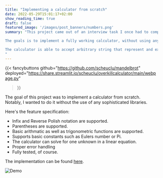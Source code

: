 ```yaml
---
title: "Implementing a calculator from scratch"
date: 2022-05-29T15:01:17+02:00
show_reading_time: true
draft: false
featured_image: '/images/post_banners/numbers.png'
summary: "This project came out of an interview task I once had to complete.\n

The goals is to implement a fully working calculator, without using any of the standard libraries.\n

The calculator is able to accept arbitrary string that represent and expression or equation and solve it.\n
"
---
```


{{< fancybuttons 
    github="https://github.com/scheuclu/mandelbrot"
    deployed="https://share.streamlit.io/scheuclu/overkillcalculator/main/webpage.py"
>}}

The goal of this project was to implement a calculator from scratch.
Notably, I wanted to do it without the use of any sophisticated libraries.

Here's the feature specification:

 - Infix and Reverse Polish notation are supported.
 - Parentheses are supported.
 - Basic arithmatic as well as trigonometric functions are supported.
 - Supports basic constants such as Eulers number or Pi.
 - The calculator can solve for one unknown in a linear equation.
 - Proper error handling
 - Fully tested, of course.

The implementation can be found [here](https://github.com/scheuclu/OverkillCalculator).


![Demo](/images/calculator.gif)
